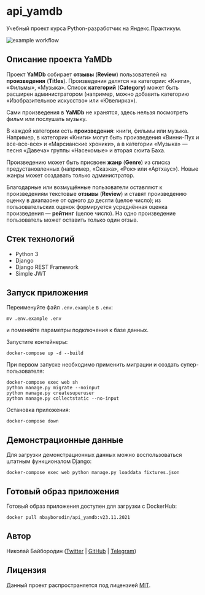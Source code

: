 # api_yamdb

Учебный проект курса Python-разработчик на Яндекс.Практикум.

![example workflow](https://github.com/bayborodin/yamdb_final/actions/workflows/yamdb_workflow.yml/badge.svg)

## Описание проекта YaMDb

Проект **YaMDb** собирает **отзывы** (**Review**) пользователей на
**произведения** (**Titles**).
Произведения делятся на категории: «Книги», «Фильмы», «Музыка». Список
**категорий** (**Category**) может быть расширен администратором (например,
можно добавить категорию «Изобразительное искусство» или «Ювелирка»).

Сами произведения в **YaMDb** не хранятся, здесь нельзя посмотреть фильм или
послушать музыку.

В каждой категории есть **произведения**: книги, фильмы или музыка. Например,
в категории «Книги» могут быть произведения «Винни-Пух и все-все-все» и
«Марсианские хроники», а в категории «Музыка» — песня «Давеча» группы
«Насекомые» и вторая сюита Баха.

Произведению может быть присвоен **жанр** (**Genre**) из списка
предустановленных (например, «Сказка», «Рок» или «Артхаус»). Новые жанры может
создавать только администратор.

Благодарные или возмущённые пользователи оставляют к произведениям текстовые
**отзывы** (**Review**) и ставят произведению оценку в диапазоне от одного до
десяти (целое число); из пользовательских оценок формируется усреднённая оценка
произведения — **рейтинг** (целое число). На одно произведение пользователь
может оставить только один отзыв.

## Стек технологий

- Python 3
- Django
- Django REST Framework
- Simple JWT

## Запуск приложения

Переименуйте файл `.env.example` в `.env`:

```shell
mv .env.example .env
```

и поменяйте параметры подключения к базе данных.

Запустите контейнеры:

```shell
docker-compose up -d --build
```

При первом запуске необходимо применить миграции и создать супер-пользователя:

```shell
docker-compose exec web sh
python manage.py migrate --noinput
python manage.py createsuperuser
python manage.py collectstatic --no-input
```

Остановка приложения:

```shell
docker-compose down
```

## Демонстрационные данные

Для загрузки демонстрационных данных можно воспользоваться штатным функционалом
Django:

```shell
docker-compose exec web python manage.py loaddata fixtures.json
```

## Готовый образ приложения

Готовый образ приложения доступен для загрузки с DockerHub:

```shell
docker pull nbayborodin/api_yamdb:v23.11.2021
```

## Автор

Николай Байбородин ([Twitter](https://twitter.com/bayborodin) | [GitHub](https://github.com/bayborodin) | [Telegram](https://t.me/nbayborodin))

## Лицензия

Данный проект распространяется под лицензией [MIT](http://opensource.org/licenses/MIT).
